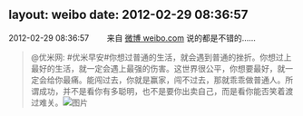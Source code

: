layout: weibo
date: 2012-02-29 08:36:57
---
2012-02-29 08:36:57  &nbsp;&nbsp;&nbsp;&nbsp;&nbsp;&nbsp; 来自 <a href="http://weibo.com/" rel="nofollow">微博 weibo.com</a>
说的都是不错的……
>  @优米网: #优米早安#你想过普通的生活，就会遇到普通的挫折。你想过上最好的生活，就一定会遇上最强的伤害。这世界很公平，你想要最好，就一定会给你最痛。能闯过去，你就是赢家，闯不过去，那就乖乖做普通人。所谓成功，并不是看你有多聪明，也不是要你出卖自己，而是看你能否笑着渡过难关。 ​​​
>  ![图片](https://ww4.sinaimg.cn/large/6601ce85jw1dqiu7ayjsaj.jpg)
